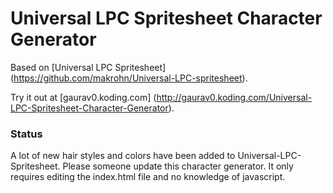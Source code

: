 Universal LPC Spritesheet Character Generator
=============================================

Based on [Universal LPC Spritesheet] (https://github.com/makrohn/Universal-LPC-spritesheet).

Try it out at [gaurav0.koding.com] (http://gaurav0.koding.com/Universal-LPC-Spritesheet-Character-Generator).

### Status

A lot of new hair styles and colors have been added to Universal-LPC-Spritesheet. Please someone update this character generator. It only requires editing the index.html file and no knowledge of javascript.
